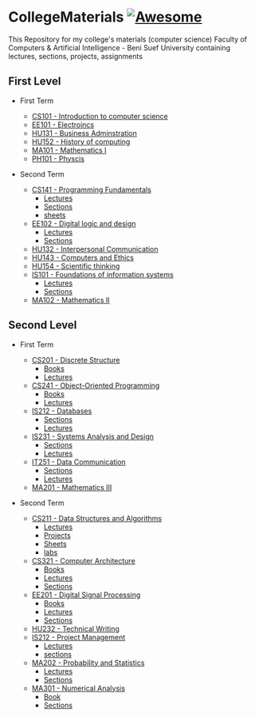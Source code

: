 
# CollegeMaterials   [![Awesome](https://cdn.rawgit.com/sindresorhus/awesome/d7305f38d29fed78fa85652e3a63e154dd8e8829/media/badge.svg)](https://github.com/sindresorhus/awesome#readme)
 This Repository for my college's materials (computer science) Faculty of Computers & Artificial Intelligence - Beni Suef University
 containing lectures, sections, projects, assignments
## First Level

- First Term
   - [ 	CS101 - Introduction to computer science](https://github.com/aboelkassem/CollegeMaterials/tree/master/First%20Level/First%20Term/CS101%20-%20Introduction%20to%20computer%20science " 	CS101 - Introduction to computer science")
   - [ 	EE101 - Electroincs](https://github.com/aboelkassem/CollegeMaterials/tree/master/First%20Level/First%20Term/EE101%20-%20Electroincs " 	EE101 - Electroincs")
   - [ 	HU131 - Business Adminstration](https://github.com/aboelkassem/CollegeMaterials/tree/master/First%20Level/First%20Term/HU131%20-%20Business%20Adminstration " 	HU131 - Business Adminstration")
   - [HU152 - History of computing](https://github.com/aboelkassem/CollegeMaterials/tree/master/First%20Level/First%20Term/HU152%20-%20History%20of%20computing "HU152 - History of computing")
   - [MA101 - Mathematics I](https://github.com/aboelkassem/CollegeMaterials/tree/master/First%20Level/First%20Term/MA101%20-%20Mathematics%20I "MA101 - Mathematics I")
   - [PH101 - Physcis](https://github.com/aboelkassem/CollegeMaterials/tree/master/First%20Level/First%20Term/PH101%20-%20Physcis "PH101 - Physcis")

- Second Term
   - [ 	CS141 - Programming Fundamentals](https://github.com/aboelkassem/CollegeMaterials/tree/master/First%20Level/Second%20Term/CS141%20-%20Programming%20Fundamentals " 	CS141 - Programming Fundamentals")
        - [ 	Lectures](https://github.com/aboelkassem/CollegeMaterials/tree/master/First%20Level/Second%20Term/CS141%20-%20Programming%20Fundamentals/Lectures " 	Lectures")
       - [ 	Sections](https://github.com/aboelkassem/CollegeMaterials/tree/master/First%20Level/Second%20Term/CS141%20-%20Programming%20Fundamentals/Sections " 	Sections")
       - [ 	sheets](https://github.com/aboelkassem/CollegeMaterials/tree/master/First%20Level/Second%20Term/CS141%20-%20Programming%20Fundamentals/sheets " 	sheets")
   - [EE102 - Digital logic and design](https://github.com/aboelkassem/CollegeMaterials/tree/master/First%20Level/Second%20Term/EE102%20-%20Digital%20logic%20and%20design "EE102 - Digital logic and design")
      - [ 	Lectures](https://github.com/aboelkassem/CollegeMaterials/tree/master/First%20Level/Second%20Term/EE102%20-%20Digital%20logic%20and%20design/Lectures " 	Lectures")
      - [ 	Sections](https://github.com/aboelkassem/CollegeMaterials/tree/master/First%20Level/Second%20Term/EE102%20-%20Digital%20logic%20and%20design/Sections " 	Sections")
   - [ 	HU132 - Interpersonal Communication](https://github.com/aboelkassem/CollegeMaterials/tree/master/First%20Level/Second%20Term/HU132%20-%20Interpersonal%20Communication " 	HU132 - Interpersonal Communication")
   - [ 	HU143 - Computers and Ethics](https://github.com/aboelkassem/CollegeMaterials/tree/master/First%20Level/Second%20Term/HU143%20-%20Computers%20and%20Ethics " 	HU143 - Computers and Ethics")
   - [HU154 - Scientific thinking](https://github.com/aboelkassem/CollegeMaterials/tree/master/First%20Level/Second%20Term/HU154%20-%20Scientific%20thinking "HU154 - Scientific thinking")
   - [ 	IS101 - Foundations of information systems](https://github.com/aboelkassem/CollegeMaterials/tree/master/First%20Level/Second%20Term/IS101%20-%20Foundations%20of%20information%20systems " 	IS101 - Foundations of information systems")
     - [ 	Lectures](https://github.com/aboelkassem/CollegeMaterials/tree/master/First%20Level/Second%20Term/IS101%20-%20Foundations%20of%20information%20systems/Lectures " 	Lectures")
     - [ 	Sections](https://github.com/aboelkassem/CollegeMaterials/tree/master/First%20Level/Second%20Term/IS101%20-%20Foundations%20of%20information%20systems/Sections " 	Sections")
   - [ 	MA102 - Mathematics II](https://github.com/aboelkassem/CollegeMaterials/tree/master/First%20Level/Second%20Term/MA102%20-%20Mathematics%20II " 	MA102 - Mathematics II")

## Second Level

*  	First Term
	- [ 	CS201 - Discrete Structure](https://github.com/aboelkassem/CollegeMaterials/tree/master/Second%20Level/First%20Term/CS201%20-%20Discrete%20Structure " 	CS201 - Discrete Structure")
	     - [ 	Books](https://github.com/aboelkassem/CollegeMaterials/tree/master/Second%20Level/First%20Term/CS201%20-%20Discrete%20Structure/Books " 	Books")
		 - [ 	Lectures](https://github.com/aboelkassem/CollegeMaterials/tree/master/Second%20Level/First%20Term/CS201%20-%20Discrete%20Structure/Lectures " 	Lectures")
	- [CS241 - Object-Oriented Programming](https://github.com/aboelkassem/CollegeMaterials/tree/master/Second%20Level/First%20Term/CS241%20-%20Object-Oriented%20Programming "CS241 - Object-Oriented Programming")
	     - [ 	Books](https://github.com/aboelkassem/CollegeMaterials/tree/master/Second%20Level/First%20Term/CS241%20-%20Object-Oriented%20Programming/book " 	Books")
		 - [ 	Lectures](https://github.com/aboelkassem/CollegeMaterials/tree/master/Second%20Level/First%20Term/CS241%20-%20Object-Oriented%20Programming/Lectures " 	Lectures")
	 - [ 	IS212 - Databases](https://github.com/aboelkassem/CollegeMaterials/tree/master/Second%20Level/First%20Term/IS212%20-%20Databases " 	IS212 - Databases")
	     - [ 	Sections](https://github.com/aboelkassem/CollegeMaterials/tree/master/Second%20Level/First%20Term/IS212%20-%20Databases/Sections " 	Sections")
		 - [ 	Lectures](https://github.com/aboelkassem/CollegeMaterials/tree/master/Second%20Level/First%20Term/IS212%20-%20Databases/Lectures " 	Lectures")
	 - [ 	IS231 - Systems Analysis and Design](https://github.com/aboelkassem/CollegeMaterials/tree/master/Second%20Level/First%20Term/IS231%20-%20Systems%20Analysis%20and%20Design " 	IS231 - Systems Analysis and Design")
	     - [ 	 Sections](https://github.com/aboelkassem/CollegeMaterials/tree/master/Second%20Level/First%20Term/IS231%20-%20Systems%20Analysis%20and%20Design/Sections " 	Sections")
		 - [ 	Lectures](https://github.com/aboelkassem/CollegeMaterials/tree/master/Second%20Level/First%20Term/IS231%20-%20Systems%20Analysis%20and%20Design/Lectures " 	Lectures")
	 - [ 	IT251 - Data Communication](https://github.com/aboelkassem/CollegeMaterials/tree/master/Second%20Level/First%20Term/IT251%20-%20Data%20Communication " 	IT251 - Data Communication")
	     - [ 	 Sections](https://github.com/aboelkassem/CollegeMaterials/tree/master/Second%20Level/First%20Term/IT251%20-%20Data%20Communication/Sections " 	Sections")
		 - [ 	Lectures](https://github.com/aboelkassem/CollegeMaterials/tree/master/Second%20Level/First%20Term/IT251%20-%20Data%20Communication/Lectures " 	Lectures")
	 - [MA201 - Mathematics III](https://github.com/aboelkassem/CollegeMaterials/tree/master/Second%20Level/First%20Term/MA201%20-%20Mathematics%20III/Lectures "MA201 - Mathematics III")
	 
	 
*  	Second Term
	 - [ 	CS211 - Data Structures and Algorithms](https://github.com/aboelkassem/CollegeMaterials/tree/master/Second%20Level/Second%20Term/CS211%20-%20Data%20Structures%20and%20Algorithms " 	CS211 - Data Structures and Algorithms")
	 	- [ 	Lectures](https://github.com/aboelkassem/CollegeMaterials/tree/master/Second%20Level/Second%20Term/CS211%20-%20Data%20Structures%20and%20Algorithms/Lectures " 	Lectures")
		- [ 	Projects](https://github.com/aboelkassem/CollegeMaterials/tree/master/Second%20Level/Second%20Term/CS211%20-%20Data%20Structures%20and%20Algorithms/Projects " 	Projects")
		 - [ 	Sheets](https://github.com/aboelkassem/CollegeMaterials/tree/master/Second%20Level/Second%20Term/CS211%20-%20Data%20Structures%20and%20Algorithms/Sheets " 	Sheets")
		 - [ 	labs](https://github.com/aboelkassem/CollegeMaterials/tree/master/Second%20Level/Second%20Term/CS211%20-%20Data%20Structures%20and%20Algorithms/labs " 	labs")
	 - [ 	CS321 - Computer Architecture](https://github.com/aboelkassem/CollegeMaterials/tree/master/Second%20Level/Second%20Term/CS321%20-%20Computer%20Architecture " 	CS321 - Computer Architecture")
	 	 - [ 	Books](https://github.com/aboelkassem/CollegeMaterials/tree/master/Second%20Level/Second%20Term/CS321%20-%20Computer%20Architecture/Books " 	Books")
	 	 - [ 	Lectures](https://github.com/aboelkassem/CollegeMaterials/tree/master/Second%20Level/Second%20Term/CS321%20-%20Computer%20Architecture/Lectures " 	Lectures")
	 	 - [ 	Sections](https://github.com/aboelkassem/CollegeMaterials/tree/master/Second%20Level/Second%20Term/CS321%20-%20Computer%20Architecture/Sections " 	Sections")
	 - [EE201 - Digital Signal Processing](https://github.com/aboelkassem/CollegeMaterials/tree/master/Second%20Level/Second%20Term/EE201%20-%20Digital%20Signal%20Processing "EE201 - Digital Signal Processing")
	 	 - [ 	Books](https://github.com/aboelkassem/CollegeMaterials/tree/master/Second%20Level/Second%20Term/EE201%20-%20Digital%20Signal%20Processing/Books " 	Books")
	 	 -  [ 	Lectures](https://github.com/aboelkassem/CollegeMaterials/tree/master/Second%20Level/Second%20Term/EE201%20-%20Digital%20Signal%20Processing/Lectures " 	Lectures")
	 	 - [ 	Sections](https://github.com/aboelkassem/CollegeMaterials/tree/master/Second%20Level/Second%20Term/EE201%20-%20Digital%20Signal%20Processing/Sections " 	Sections")
	 - [ 	HU232 - Technical Writing](https://github.com/aboelkassem/CollegeMaterials/tree/master/Second%20Level/Second%20Term/HU232%20-%20Technical%20Writing " 	HU232 - Technical Writing")
	 - [ 	IS212 - Project Management](https://github.com/aboelkassem/CollegeMaterials/tree/master/Second%20Level/Second%20Term/IS212%20-%20Project%20Management " 	IS212 - Project Management")
	 	 - [ 	Lectures](https://github.com/aboelkassem/CollegeMaterials/tree/master/Second%20Level/Second%20Term/IS212%20-%20Project%20Management/Lectures " 	Lectures")
	 	 - [ 	sections](https://github.com/aboelkassem/CollegeMaterials/tree/master/Second%20Level/Second%20Term/IS212%20-%20Project%20Management/sections " 	sections")
	 - [ 	MA202 - Probability and Statistics](https://github.com/aboelkassem/CollegeMaterials/tree/master/Second%20Level/Second%20Term/MA202%20-%20Probability%20and%20Statistics " 	MA202 - Probability and Statistics")
	 	 - [ 	Lectures](https://github.com/aboelkassem/CollegeMaterials/tree/master/Second%20Level/Second%20Term/MA202%20-%20Probability%20and%20Statistics/Lectures " 	Lectures")
	 	 - [ 	Sections](https://github.com/aboelkassem/CollegeMaterials/tree/master/Second%20Level/Second%20Term/MA202%20-%20Probability%20and%20Statistics/Sections " 	Sections")
	 - [ 	MA301 - Numerical Analysis](https://github.com/aboelkassem/CollegeMaterials/tree/master/Second%20Level/Second%20Term/MA301%20-%20Numerical%20Analysis " 	MA301 - Numerical Analysis")
	 	 - [ 	Book](https://github.com/aboelkassem/CollegeMaterials/tree/master/Second%20Level/Second%20Term/MA301%20-%20Numerical%20Analysis/Book " 	Book")
	 	 - [ 	Sections](https://github.com/aboelkassem/CollegeMaterials/tree/master/Second%20Level/Second%20Term/MA301%20-%20Numerical%20Analysis/Sections " 	Sections")
